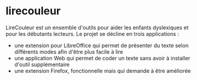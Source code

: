 # lirecouleur

LireCouleur est un ensemble d'outils pour aider les enfants dyslexiques et pour les débutants lecteurs.
Le projet se décline en trois applications :
* une extension pour LibreOffice qui permet de présenter du texte selon différents modes afin d'être plus facile à lire
* une application Web qui permet de coder un texte sans avoir à installer d'outil supplémentaire
* une extension Firefox, fonctionnelle mais qui demande à être améliorée
